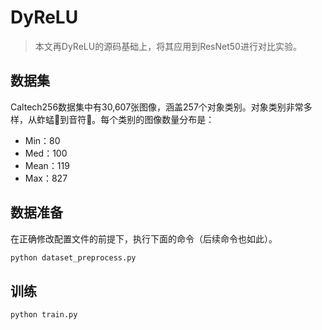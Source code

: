 # DyReLU

> 本文再DyReLU的源码基础上，将其应用到ResNet50进行对比实验。

## 数据集
Caltech256数据集中有30,607张图像，涵盖257个对象类别。对象类别非常多样，从蚱蜢🦗到音符🎵。每个类别的图像数量分布是：
- Min：80
- Med：100
- Mean：119
- Max：827

## 数据准备

在正确修改配置文件的前提下，执行下面的命令（后续命令也如此）。

```python
python dataset_preprocess.py
```

## 训练

```python
python train.py
```